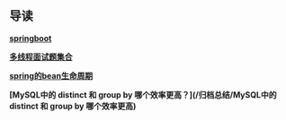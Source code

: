 ## 导读
 **[springboot](/归档总结/springboot)**

**[多线程面试题集合](/归档总结/多线程面试题集合)**

**[spring的bean生命周期](/归档总结/spring的bean生命周期)**

**[MySQL中的 distinct 和 group by 哪个效率更高？](/归档总结/MySQL中的 distinct 和 group by 哪个效率更高)**

